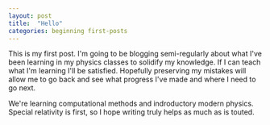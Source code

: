 ```yaml
---
layout: post
title:  "Hello"
categories: beginning first-posts
---
```

This is my first post. I'm going to be blogging semi-regularly about what I've been learning in my physics classes to solidify my knowledge. If I can teach what I'm learning I'll be satisfied. Hopefully preserving my mistakes will allow me to go back and see what progress I've made and where I need to go next.

We're learning computational methods and indroductory modern physics. Special relativity is first, so I hope writing truly helps as much as is touted. 
